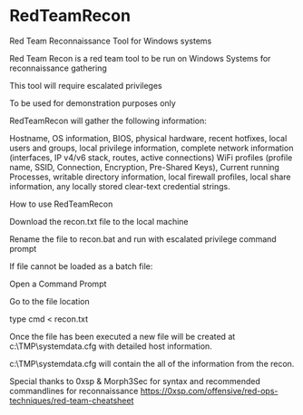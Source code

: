 # RedTeamRecon
Red Team Reconnaissance Tool for Windows systems

Red Team Recon is a red team tool to be run on Windows Systems for reconnaissance gathering

This tool will require escalated privileges

To be used for demonstration purposes only

RedTeamRecon will gather the following information:

Hostname, OS information, BIOS, physical hardware, recent hotfixes, local users and groups, local privilege information, complete network information (interfaces, IP v4/v6 stack, routes, active connections) WiFi profiles (profile name, SSID, Connection, Encryption, Pre-Shared Keys), Current running Processes, writable directory information, local firewall profiles, local share information, any locally stored clear-text credential strings.

How to use RedTeamRecon

Download the recon.txt file to the local machine

Rename the file to recon.bat and run with escalated privilege command prompt

If file cannot be loaded as a batch file:

Open a Command Prompt

Go to the file location

type cmd < recon.txt 

Once the file has been executed a new file will be created at c:\TMP\systemdata.cfg with detailed host information.

c:\TMP\systemdata.cfg will contain the all of the information from the recon.

Special thanks to 0xsp & Morph3Sec for syntax and recommended commandlines for reconnaissance
https://0xsp.com/offensive/red-ops-techniques/red-team-cheatsheet
